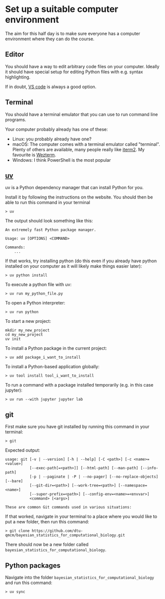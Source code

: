 # Set up a suitable computer environment

The aim for this half day is to make sure everyone has a computer environment where they can do the course.

## Editor

You should have a way to edit arbitrary code files on your computer. Ideally it should have special setup for editing Python files with e.g. syntax highlighting.

If in doubt, [VS code](https://code.visualstudio.com/) is always a good option.

## Terminal

You should have a terminal emulator that you can use to run command line programs.

Your computer probably already has one of these:

- Linux: you probably already have one? 
- macOS: The computer comes with a terminal emulator called "terminal". Plenty of others are available, many people really like [iterm2](https://iterm2.com/). My favourite is [Wezterm](https://wezterm.org/).
- Windows: I think PowerShell is the most popular

## [uv](https://docs.astral.sh/uv/)

uv is a Python dependency manager that can install Python for you. 

Install it by following the instructions on the website. You should then be able to run this command in your terminal

```shell
> uv
```

The output should look something like this:

```shell
An extremely fast Python package manager.

Usage: uv [OPTIONS] <COMMAND>

Commands:
    ...
```

If that works, try installing python (do this even if you already have python installed on your computer as it will likely make things easier later):

```shell
> uv python install
```

To execute a python file with uv:

```shell
> uv run my_python_file.py
```

To open a Python interpreter:

```shell
> uv run python
```

To start a new project:

```shell
mkdir my_new_project
cd my_new_project
uv init
```

To install a Python package in the current project:

```shell
> uv add package_i_want_to_install
```

To install a Python-based application globally:

```shell
> uv tool install tool_i_want_to_install
```

To run a command with a package installed temporarily (e.g. in this case jupyter):

```shell
> uv run --with jupyter jupyter lab
```

## git

First make sure you have git installed by running this command in your terminal:

```shell
> git
```

Expected output:
  
```shell
usage: git [-v | --version] [-h | --help] [-C <path>] [-c <name>=<value>]
           [--exec-path[=<path>]] [--html-path] [--man-path] [--info-path]
           [-p | --paginate | -P | --no-pager] [--no-replace-objects] [--bare]
           [--git-dir=<path>] [--work-tree=<path>] [--namespace=<name>]
           [--super-prefix=<path>] [--config-env=<name>=<envvar>]
           <command> [<args>]

These are common Git commands used in various situations:
```

If that worked, navigate in your terminal to a place where you would like to put a new folder, then run this command:

```shell
> git clone https://github.com/dtu-qmcm/bayesian_statistics_for_computational_biology.git
```

There should now be a new folder called `bayesian_statistics_for_computational_biology`.

## Python packages

Navigate into the folder `bayesian_statistics_for_computational_biology` and run this command:

```shell
> uv sync
```
